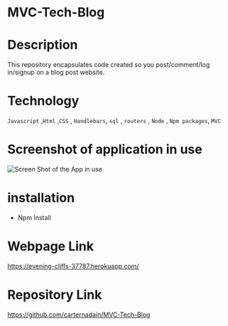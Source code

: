 # MVC-Tech-Blog

# Description 
This repository encapsulates code created so you post/comment/log in/signup on a blog post website.


# Technology 
`Javascript` ,`Html` ,`CSS` , `Handlebars`, `sql` , `routers` , `Node` , `Npm packages`, `MVC`

# Screenshot of application in use
![Screen Shot of the App in use](/assets/images/app.png)



# installation
* Npm Install


# Webpage Link 
 https://evening-cliffs-37787.herokuapp.com/


# Repository Link
https://github.com/carternadain/MVC-Tech-Blog





